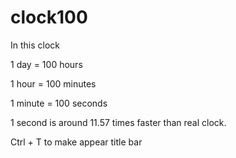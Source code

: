 # clock100
In this clock

1 day = 100 hours

1 hour = 100 minutes

1 minute = 100 seconds

1 second is around 11.57 times faster than real clock.



Ctrl + T to make appear title bar
